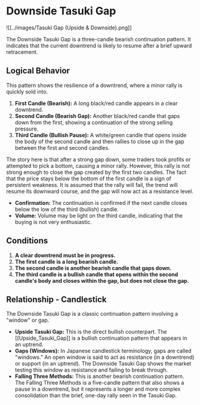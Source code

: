 # Downside Tasuki Gap

![[../images/Tasuki Gap (Upside & Downside).png]]

The Downside Tasuki Gap is a three-candle bearish continuation pattern. It indicates that the current downtrend is likely to resume after a brief upward retracement.

## Logical Behavior

This pattern shows the resilience of a downtrend, where a minor rally is quickly sold into.

1.  **First Candle (Bearish):** A long black/red candle appears in a clear downtrend.
2.  **Second Candle (Bearish Gap):** Another black/red candle that gaps down from the first, showing a continuation of the strong selling pressure.
3.  **Third Candle (Bullish Pause):** A white/green candle that opens inside the body of the second candle and then rallies to close up in the gap between the first and second candles.

The story here is that after a strong gap down, some traders took profits or attempted to pick a bottom, causing a minor rally. However, this rally is not strong enough to close the gap created by the first two candles. The fact that the price stays below the bottom of the first candle is a sign of persistent weakness. It is assumed that the rally will fail, the trend will resume its downward course, and the gap will now act as a resistance level.

- **Confirmation:** The continuation is confirmed if the next candle closes below the low of the third (bullish) candle.
- **Volume:** Volume may be light on the third candle, indicating that the buying is not very enthusiastic.

## Conditions

1.  **A clear downtrend must be in progress.**
2.  **The first candle is a long bearish candle.**
3.  **The second candle is another bearish candle that gaps down.**
4.  **The third candle is a bullish candle that opens within the second candle's body and closes within the gap, but does not close the gap.**

## Relationship - Candlestick

The Downside Tasuki Gap is a classic continuation pattern involving a "window" or gap.

- **Upside Tasuki Gap:** This is the direct bullish counterpart. The [[Upside_Tasuki_Gap]] is a bullish continuation pattern that appears in an uptrend.
- **Gaps (Windows):** In Japanese candlestick terminology, gaps are called "windows." An open window is said to act as resistance (in a downtrend) or support (in an uptrend). The Downside Tasuki Gap shows the market testing this window as resistance and failing to break through.
- **Falling Three Methods:** This is another bearish continuation pattern. The Falling Three Methods is a five-candle pattern that also shows a pause in a downtrend, but it represents a longer and more complex consolidation than the brief, one-day rally seen in the Tasuki Gap.
